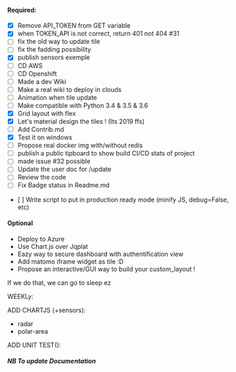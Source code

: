 #### Required:
* [x] Remove API_TOKEN from GET variable
* [x] when TOKEN_API is not correct, return 401 not 404 #31
* [ ] fix the old way to update tile
* [ ] fix the fadding possibility
* [x] publish sensors exemple
* [ ] CD AWS
* [ ] CD Openshift
* [ ] Made a dev Wiki
* [ ] Make a real wiki to deploy in clouds
* [ ] Animation when tile update
* [ ] Make compatible with Python 3.4 & 3.5 & 3.6
* [x] Grid layout with flex
* [x] Let's material design the tiles ! (Its 2019 ffs)
* [ ] Add Contrib.md
* [x] Test it on windows
* [ ] Propose real docker img with/without redis
* [ ] publish a public tipboard to show build CI/CD stats of project
* [ ] made issue #32 possible
* [ ] Update the user doc for /update
* [ ] Review the code
* [ ] Fix Badge status in Readme.md
* [ ] Write script to put in production ready mode (minify JS, debug=False, etc)


#### Optional

* Deploy to Azure
* Use Chart.js over Jqplat
* Eazy way to secure dashboard with authentification view
* Add matomo iframe widget as tile :D
* Propose an interactive/GUI way to build your custom_layout !


If we do that, we can go to sleep ez


WEEKLy:

ADD CHARTJS (+sensors):
+ radar
+ polar-area

ADD UNIT TEST():


##### NB To update Documentation

